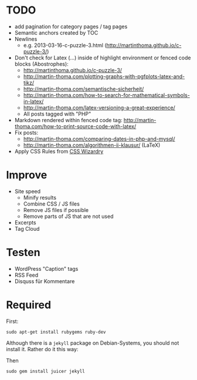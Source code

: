 TODO
=====

* add pagination for category pages / tag pages
* Semantic anchors created by TOC
* Newlines
  - e.g. 2013-03-16-c-puzzle-3.html (http://martinthoma.github.io/c-puzzle-3/)
* Don't check for Latex ($...$) inside of highlight environment or
  fenced code blocks (Abostrophes):
  - http://martinthoma.github.io/c-puzzle-3/
  - http://martin-thoma.com/plotting-graphs-with-pgfplots-latex-and-tikz/
  - http://martin-thoma.com/semantische-sicherheit/
  - http://martin-thoma.com/how-to-search-for-mathematical-symbols-in-latex/
  - http://martin-thoma.com/latex-versioning-a-great-experience/
  - All posts tagged with "PHP"
* Markdown rendered within fenced code tag: http://martin-thoma.com/how-to-print-source-code-with-latex/
* Fix posts:
  - http://martin-thoma.com/comparing-dates-in-php-and-mysql/
  - http://martin-thoma.com/algorithmen-ii-klausur/ (LaTeX)
* Apply CSS Rules from [CSS Wizardry](https://github.com/csswizardry/CSS-Guidelines)

Improve
========
* Site speed
  * Minify results
  * Combine CSS / JS files
  * Remove JS files if possible
  * Remove parts of JS that are not used
* Excerpts
* Tag Cloud


Testen
=======
* WordPress "Caption" tags
* RSS Feed
* Disquss für Kommentare

Required
========
First:

    sudo apt-get install rubygems ruby-dev

Although there is a `jekyll` package on Debian-Systems, you should not install it. Rather do it this way:

Then

    sudo gem install juicer jekyll
